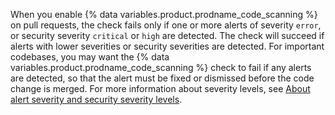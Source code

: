 When you enable {% data variables.product.prodname_code_scanning %} on pull requests, the check fails only if one or more alerts of severity `error`, or security severity `critical` or `high` are detected. The check will succeed if alerts with lower severities or security severities are detected. For important codebases, you may want the {% data variables.product.prodname_code_scanning %} check to fail if any alerts are detected, so that the alert must be fixed or dismissed before the code change is merged. For more information about severity levels, see [About alert severity and security severity levels](/code-security/code-scanning/managing-code-scanning-alerts/about-code-scanning-alerts#about-alert-severity-and-security-severity-levels).
